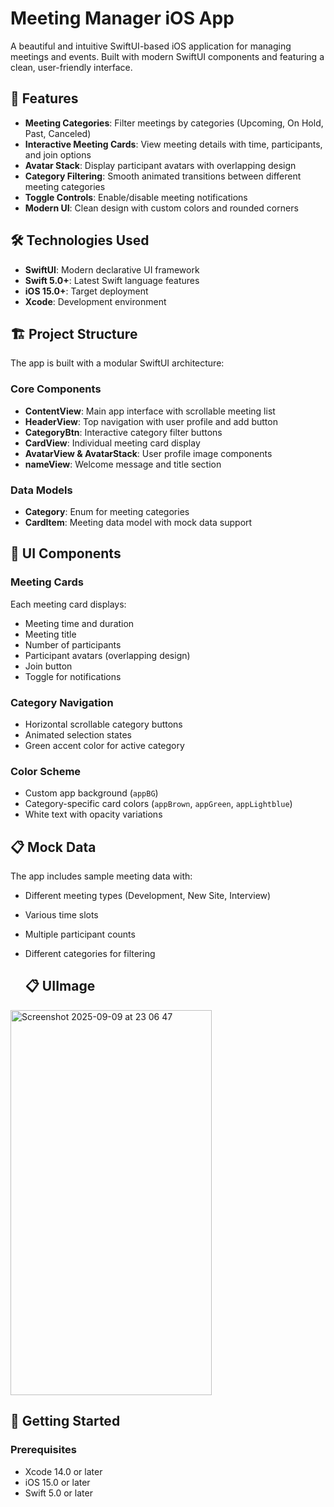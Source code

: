 
# Meeting Manager iOS App

A beautiful and intuitive SwiftUI-based iOS application for managing meetings and events. Built with modern SwiftUI components and featuring a clean, user-friendly interface.

## 📱 Features

- **Meeting Categories**: Filter meetings by categories (Upcoming, On Hold, Past, Canceled)
- **Interactive Meeting Cards**: View meeting details with time, participants, and join options
- **Avatar Stack**: Display participant avatars with overlapping design
- **Category Filtering**: Smooth animated transitions between different meeting categories
- **Toggle Controls**: Enable/disable meeting notifications
- **Modern UI**: Clean design with custom colors and rounded corners

## 🛠️ Technologies Used

- **SwiftUI**: Modern declarative UI framework
- **Swift 5.0+**: Latest Swift language features
- **iOS 15.0+**: Target deployment
- **Xcode**: Development environment

## 🏗️ Project Structure

The app is built with a modular SwiftUI architecture:

### Core Components

- **ContentView**: Main app interface with scrollable meeting list
- **HeaderView**: Top navigation with user profile and add button
- **CategoryBtn**: Interactive category filter buttons
- **CardView**: Individual meeting card display
- **AvatarView & AvatarStack**: User profile image components
- **nameView**: Welcome message and title section

### Data Models

- **Category**: Enum for meeting categories
- **CardItem**: Meeting data model with mock data support

## 🎨 UI Components

### Meeting Cards
Each meeting card displays:
- Meeting time and duration
- Meeting title
- Number of participants
- Participant avatars (overlapping design)
- Join button
- Toggle for notifications

### Category Navigation
- Horizontal scrollable category buttons
- Animated selection states
- Green accent color for active category

### Color Scheme
- Custom app background (`appBG`)
- Category-specific card colors (`appBrown`, `appGreen`, `appLightblue`)
- White text with opacity variations

## 📋 Mock Data

The app includes sample meeting data with:
- Different meeting types (Development, New Site, Interview)
- Various time slots
- Multiple participant counts
- Different categories for filtering

  ## 📋 UIImage
<img width="322" height="616" alt="Screenshot 2025-09-09 at 23 06 47" src="https://github.com/user-attachments/assets/2d463795-58f5-4bdd-8992-725817f58d7e" />

## 🚀 Getting Started

### Prerequisites
- Xcode 14.0 or later
- iOS 15.0 or later
- Swift 5.0 or later


